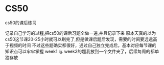 # CS50
cs50的课后练习

记录自己学习的过程,把cs50的课后习题全做一遍,并且记录下来
原本天真的以为cs50这节课20-25小时就可以刷完了,但是做课后题后发现，需要的时间要远远高于视频的时间
不过这些题确实都很好，通过自己独立完成后，基本对应每节课的知识点可以牢牢掌握
week1 与 week2的题我放到一个文件夹了，后续每周的都单独存放
